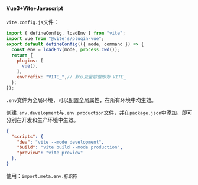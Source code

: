 #### Vue3+Vite+Javascript

`vite.config.js`文件：

```js
import { defineConfig, loadEnv } from "vite";
import vue from "@vitejs/plugin-vue";
export default defineConfig(({ mode, command }) => {
  const env = loadEnv(mode, process.cwd());
  return {
    plugins: [
      vue(),
    ],
    envPrefix: "VITE_",// 默认变量前缀即为 VITE_
  };
});
```

`.env`文件为全局环境，可以配置全局属性，在所有环境中均生效。

创建`.env.development`与`.env.production`文件，并在`package.json`中添加，即可分别在开发和生产环境中生效。

```json
{
  "scripts": {
    "dev": "vite --mode development",
    "build": "vite build --mode production",
    "preview": "vite preview"
  },
}
```

使用：`import.meta.env.标识符`

